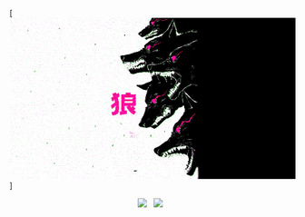 [![Wolf banner](https://github.com/AmunRha/AmunRha/blob/main/res/MOSHED-2021-2-8-5-9-11.gif)]

<p align="center">
<a href="https://medium.com/@amun_rha"><img height="30" src="https://cdn.mos.cms.futurecdn.net/xJGh6cXvC69an86AdrLD98-970-80.jpg.webp"></a>&nbsp;&nbsp;
<a href="https://twitter.com/amun_rha/"><img height="30" src="https://image.flaticon.com/icons/png/512/23/23681.png"></a>&nbsp;&nbsp;
</p>
